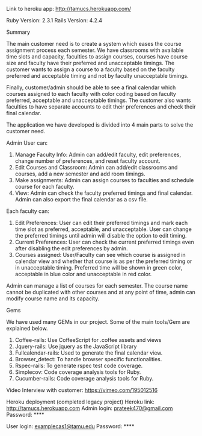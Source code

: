 Link to heroku app: http://tamucs.herokuapp.com/

Ruby Version: 2.3.1
Rails Version: 4.2.4



Summary

The main customer need is to create a system which eases the course assignment process each semester. We have classrooms with available time slots and capacity, faculties to assign courses, courses have course size and faculty have their preferred and unacceptable timings. The customer wants to assign a course to a faculty based on the faculty preferred and acceptable timing and not by faculty unacceptable timings.

Finally, customer/admin should be able to see a final calendar which courses assigned to each faculty with color coding based on faculty preferred, acceptable and unacceptable timings. The customer also wants faculties to have separate accounts to edit their preferences and check their final calendar.

The application we have developed is divided into 4 main parts to solve the customer need.

Admin User can:
1.	Manage Faculty Info: Admin can add/edit faculty, edit preferences, change number of preferences, and reset faculty account.
2.	Edit Courses and Classroom: Admin can add/edit classrooms and courses, add a new semester and add room timings.
3.	Make assignments: Admin can assign courses to faculties and schedule course for each faculty.
4.	View: Admin can check the faculty preferred timings and final calendar. Admin can also export the final calendar as a csv file.

Each faculty can:
1.	Edit Preferences: User can edit their preferred timings and mark each time slot as preferred, acceptable, and unacceptable. User can change the preferred timings until admin will disable the option to edit timing.
2.	Current Preferences: User can check the current preferred timings even after disabling the edit preferences by admin.
3.	Courses assigned: User/Faculty can see which course is assigned in calendar view and whether that course is as per the preferred timing or in unacceptable timing. Preferred time will be shown in green color, acceptable in blue color and unacceptable in red color.

Admin can manage a list of courses for each semester. The course name cannot be duplicated with other courses and at any point of time, admin can modify course name and its capacity.

Gems

We have used many GEMs in our project. Some of the main tools/Gem are explained below.
1.	Coffee-rails: Use CoffeeScript for .coffee assets and views
2.	Jquery-rails: Use jquery as the JavaScript library
3.	Fullcalendar-rails: Used to generate the final calendar view.
4.	Browser_detect: To handle browser specific functionalities.
5.	Rspec-rails: To generate rspec test code coverage.
6.	Simplecov: Code coverage analysis tools for Ruby.
7.	Cucumber-rails: Code coverage analysis tools for Ruby.

Video Interview with customer: https://vimeo.com/195012516

Heroku deployment (completed legacy project)
Heroku link: http://tamucs.herokuapp.com 
Admin login: prateek470@gmail.com
Password: ****

User login: examplecas1@tamu.edu
Password: ****
